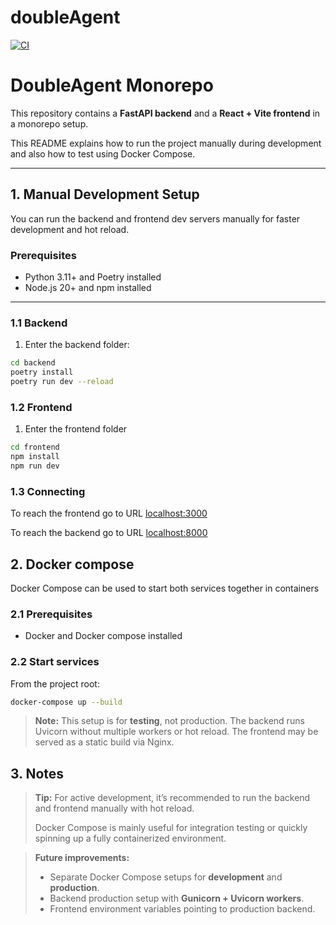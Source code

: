 # doubleAgent

[![CI](https://github.com/doubleAgent-ohtu/doubleAgent/actions/workflows/CI.yml/badge.svg?branch=main)](https://github.com/doubleAgent-ohtu/doubleAgent/actions/workflows/CI.yml)

# DoubleAgent Monorepo

This repository contains a **FastAPI backend** and a **React + Vite frontend** in a monorepo setup.

This README explains how to run the project manually during development and also how to test using Docker Compose.

---

## 1. Manual Development Setup

You can run the backend and frontend dev servers manually for faster development and hot reload.

### Prerequisites

- Python 3.11+ and Poetry installed
- Node.js 20+ and npm installed

---

### 1.1 Backend

1. Enter the backend folder:

```bash
cd backend
poetry install
poetry run dev --reload
```

### 1.2 Frontend

1. Enter the frontend folder

```bash
cd frontend
npm install
npm run dev
```

### 1.3 Connecting

To reach the frontend go to URL <localhost:3000>

To reach the backend go to URL <localhost:8000>

## 2. Docker compose

Docker Compose can be used to start both services together in containers

### 2.1 Prerequisites

- Docker and Docker compose installed

### 2.2 Start services

From the project root:

```bash
docker-compose up --build
```

> **Note:** This setup is for **testing**, not production.
> The backend runs Uvicorn without multiple workers or hot reload.
> The frontend may be served as a static build via Nginx.

## 3. Notes

> **Tip:** For active development, it’s recommended to run the backend and frontend manually with hot reload.
>
> Docker Compose is mainly useful for integration testing or quickly spinning up a fully containerized environment.

> **Future improvements:**
>
> - Separate Docker Compose setups for **development** and **production**.
> - Backend production setup with **Gunicorn + Uvicorn workers**.
> - Frontend environment variables pointing to production backend.
